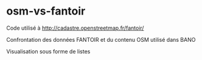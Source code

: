 osm-vs-fantoir
==============

Code utilisé à http://cadastre.openstreetmap.fr/fantoir/

Confrontation des données FANTOIR et du contenu OSM utilisé dans BANO

Visualisation sous forme de listes
